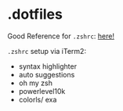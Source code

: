 # .dotfiles

Good Reference for `.zshrc`: [here!](https://medium.com/@sammykerridge/customizing-your-terminal-becoming-a-zsh-power-user-d9a8aab5aad0)

`.zshrc` setup via iTerm2:
- syntax highlighter
- auto suggestions
- oh my zsh
- powerlevel10k
- colorls/ exa
